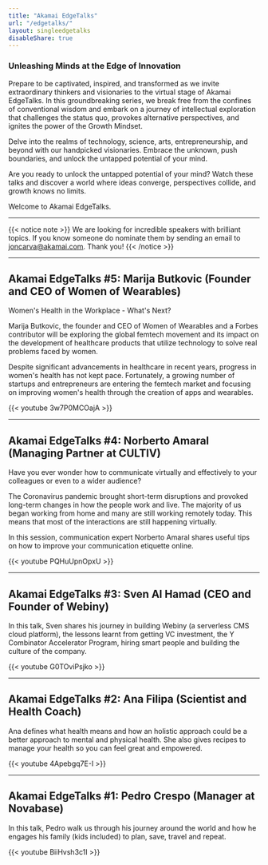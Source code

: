 ```yaml
---
title: "Akamai EdgeTalks"
url: "/edgetalks/"
layout: singleedgetalks
disableShare: true
---
```


### Unleashing Minds at the Edge of Innovation

Prepare to be captivated, inspired, and transformed as we invite extraordinary thinkers and visionaries to the virtual stage of Akamai EdgeTalks. In this groundbreaking series, we break free from the confines of conventional wisdom and embark on a journey of intellectual exploration that challenges the status quo, provokes alternative perspectives, and ignites the power of the Growth Mindset.

Delve into the realms of technology, science, arts, entrepreneurship, and beyond with our handpicked visionaries. Embrace the unknown, push boundaries, and unlock the untapped potential of your mind.

Are you ready to unlock the untapped potential of your mind? Watch these talks and discover a world where ideas converge, perspectives collide, and growth knows no limits. 

Welcome to Akamai EdgeTalks.

------------------------------------------------------------------------------------------------------------------------------

{{< notice note >}}
We are looking for incredible speakers with brilliant topics. If you know someone do nominate them by sending an email to joncarva@akamai.com. Thank you!
{{< /notice >}}

------------------------------------------------------------------------------------------------------------------------------


## Akamai EdgeTalks #5: Marija Butkovic (Founder and CEO of Women of Wearables)
Women's Health in the Workplace - What's Next?

Marija Butkovic, the founder and CEO of Women of Wearables and a Forbes contributor will be exploring the global femtech movement and its impact on the development of healthcare products that utilize technology to solve real problems faced by women. 

Despite significant advancements in healthcare in recent years, progress in women's health has not kept pace. Fortunately, a growing number of startups and entrepreneurs are entering the femtech market and focusing on improving women's health through the creation of apps and wearables.

{{< youtube 3w7P0MCOajA >}}

------------------------------------------------------------------------------------------------------------------------------

## Akamai EdgeTalks #4: Norberto Amaral (Managing Partner at CULTIV)
Have you ever wonder how to communicate virtually and effectively to your colleagues or even to a wider audience?

The Coronavirus pandemic brought short-term disruptions and provoked long-term changes in how the people work and live. The majority of us began working from home and many are still working remotely today. This means that most of the interactions are still happening virtually.

In this session, communication expert Norberto Amaral shares useful tips on how to improve your communication etiquette online.

{{< youtube PQHuUpnOpxU >}}

------------------------------------------------------------------------------------------------------------------------------


## Akamai EdgeTalks #3: Sven Al Hamad (CEO and Founder of Webiny)
In this talk, Sven shares his journey in building Webiny (a serverless CMS cloud platform), the lessons learnt from getting VC investment, the Y Combinator Accelerator Program, hiring smart people and building the culture of the company.

{{< youtube G0TOviPsjko >}}

------------------------------------------------------------------------------------------------------------------------------

## Akamai EdgeTalks #2: Ana Filipa (Scientist and Health Coach)
Ana defines what health means and how an holistic approach could be a better approach to mental and physical health. She also gives recipes to manage your health so you can feel great and empowered.  

{{< youtube 4Apebgq7E-I >}}

------------------------------------------------------------------------------------------------------------------------------


## Akamai EdgeTalks #1: Pedro Crespo (Manager at Novabase)
In this talk, Pedro walk us through his journey around the world and how he engages his family (kids included) to plan, save, travel and repeat.

{{< youtube BiiHvsh3c1I >}}
